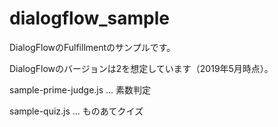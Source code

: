 # dialogflow_sample

DialogFlowのFulfillmentのサンプルです。

DialogFlowのバージョンは2を想定しています（2019年5月時点）。


sample-prime-judge.js ... 素数判定

sample-quiz.js ... ものあてクイズ

